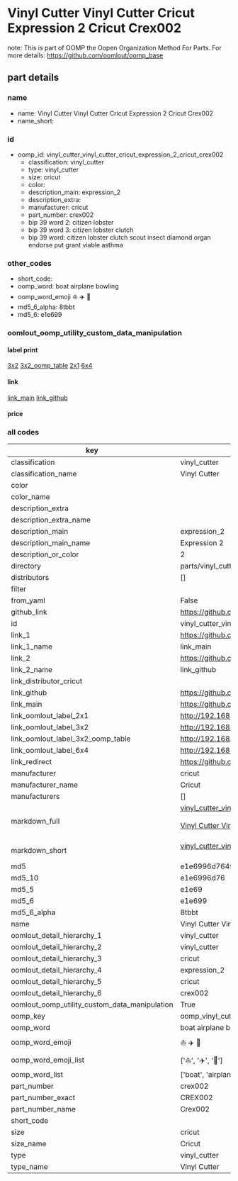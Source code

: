 # Vinyl Cutter Vinyl Cutter Cricut Expression 2 Cricut Crex002  

note: This is part of OOMP the Oopen Organization Method For Parts. For more details: https://github.com/oomlout/oomp_base

##  part details
  







### name
* name: Vinyl Cutter Vinyl Cutter Cricut Expression 2 Cricut Crex002
* name_short: 
### id
* oomp_id: vinyl_cutter_vinyl_cutter_cricut_expression_2_cricut_crex002
  * classification: vinyl_cutter
  * type: vinyl_cutter
  * size: cricut
  * color: 
  * description_main: expression_2
  * description_extra: 
  * manufacturer: cricut
  * part_number: crex002
  * bip 39 word 2: citizen lobster
  * bip 39 word 3: citizen lobster clutch
  * bip 39 word: citizen lobster clutch scout insect diamond organ endorse put grant viable asthma

### other_codes
* short_code: 
* oomp_word: boat airplane bowling
* oomp_word_emoji :boat: :airplane: :bowling:
* md5_6_alpha: 8tbbt
* md5_6: e1e699






### oomlout_oomp_utility_custom_data_manipulation
#### label print
[3x2](http://192.168.1.245:1112/?label=oomp%208tbbt)
[3x2_oomp_table](http://192.168.1.108:1112/?label=oomp%208tbbt)
[2x1](http://192.168.1.242:1112/?label=oomp%208tbbt)
[6x4](http://192.168.1.55:1112/?label=oomp%208tbbt)    

#### link

[link_main](https://github.com/oomlout/oomlout_oomp_version_1_messy/tree/main/parts/vinyl_cutter_vinyl_cutter_cricut_expression_2_cricut_crex002) [link_github](https://github.com/oomlout/oomlout_oomp_version_1_messy/tree/main/parts/vinyl_cutter_vinyl_cutter_cricut_expression_2_cricut_crex002)                             

#### price







### all codes 
| key | value |  
| --- | --- |  
| classification | vinyl_cutter |  
| classification_name | Vinyl Cutter |  
| color |  |  
| color_name |  |  
| description_extra |  |  
| description_extra_name |  |  
| description_main | expression_2 |  
| description_main_name | Expression 2 |  
| description_or_color | 2 |  
| directory | parts/vinyl_cutter_vinyl_cutter_cricut_expression_2_cricut_crex002 |  
| distributors | [] |  
| filter |  |  
| from_yaml | False |  
| github_link | https://github.com/oomlout/oomlout_oomp_part_src/tree/main/parts/vinyl_cutter_vinyl_cutter_cricut_expression_2_cricut_crex002 |  
| id | vinyl_cutter_vinyl_cutter_cricut_expression_2_cricut_crex002 |  
| link_1 | https://github.com/oomlout/oomlout_oomp_version_1_messy/tree/main/parts/vinyl_cutter_vinyl_cutter_cricut_expression_2_cricut_crex002 |  
| link_1_name | link_main |  
| link_2 | https://github.com/oomlout/oomlout_oomp_version_1_messy/tree/main/parts/vinyl_cutter_vinyl_cutter_cricut_expression_2_cricut_crex002 |  
| link_2_name | link_github |  
| link_distributor_cricut |  |  
| link_github | https://github.com/oomlout/oomlout_oomp_version_1_messy/tree/main/parts/vinyl_cutter_vinyl_cutter_cricut_expression_2_cricut_crex002 |  
| link_main | https://github.com/oomlout/oomlout_oomp_version_1_messy/tree/main/parts/vinyl_cutter_vinyl_cutter_cricut_expression_2_cricut_crex002 |  
| link_oomlout_label_2x1 | http://192.168.1.242:1112/?label=oomp%208tbbt |  
| link_oomlout_label_3x2 | http://192.168.1.245:1112/?label=oomp%208tbbt |  
| link_oomlout_label_3x2_oomp_table | http://192.168.1.108:1112/?label=oomp%208tbbt |  
| link_oomlout_label_6x4 | http://192.168.1.55:1112/?label=oomp%208tbbt |  
| link_redirect | https://github.com/oomlout/oomlout_oomp_version_1_messy/tree/main/parts/vinyl_cutter_vinyl_cutter_cricut_expression_2_cricut_crex002 |  
| manufacturer | cricut |  
| manufacturer_name | Cricut |  
| manufacturers | [] |  
| markdown_full | [vinyl_cutter_vinyl_cutter_cricut_expression_2_cricut_crex002](none)<br>[](none)<br>[Vinyl Cutter Vinyl Cutter Cricut Expression 2 Cricut Crex002](none)<br><br> |  
| markdown_short | [vinyl_cutter_vinyl_cutter_cricut_expression_2_cricut_crex002](none)<br><br> |  
| md5 | e1e6996d7649d38cf4ba8c145920c94a |  
| md5_10 | e1e6996d76 |  
| md5_5 | e1e69 |  
| md5_6 | e1e699 |  
| md5_6_alpha | 8tbbt |  
| name | Vinyl Cutter Vinyl Cutter Cricut Expression 2 Cricut Crex002 |  
| oomlout_detail_hierarchy_1 | vinyl_cutter |  
| oomlout_detail_hierarchy_2 | vinyl_cutter |  
| oomlout_detail_hierarchy_3 | cricut |  
| oomlout_detail_hierarchy_4 | expression_2 |  
| oomlout_detail_hierarchy_5 | cricut |  
| oomlout_detail_hierarchy_6 | crex002 |  
| oomlout_oomp_utility_custom_data_manipulation | True |  
| oomp_key | oomp_vinyl_cutter_vinyl_cutter_cricut_expression_2_cricut_crex002 |  
| oomp_word | boat airplane bowling |  
| oomp_word_emoji | :boat: :airplane: :bowling: |  
| oomp_word_emoji_list | [':boat:', ':airplane:', ':bowling:'] |  
| oomp_word_list | ['boat', 'airplane', 'bowling'] |  
| part_number | crex002 |  
| part_number_exact | CREX002 |  
| part_number_name | Crex002 |  
| short_code |  |  
| size | cricut |  
| size_name | Cricut |  
| type | vinyl_cutter |  
| type_name | Vinyl Cutter |  
